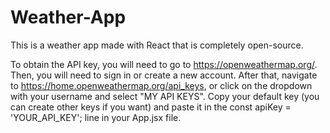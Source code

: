 # Weather-App
This is a weather app made with React that is completely open-source.

To obtain the API key, you will need to go to https://openweathermap.org/. Then, you will need to sign in or create a new account. After that, navigate to https://home.openweathermap.org/api_keys, or click on the dropdown with your username and select "MY API KEYS". Copy your default key (you can create other keys if you want) and paste it in the const apiKey = 'YOUR_API_KEY'; line in your App.jsx file.


